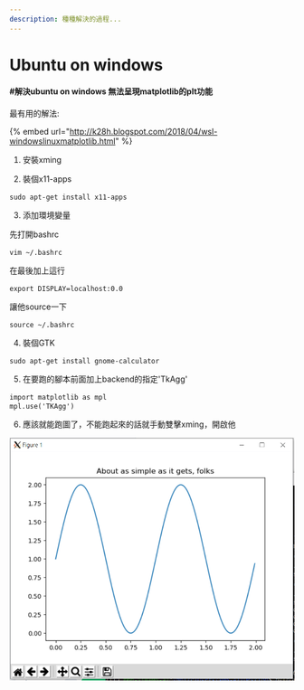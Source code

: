 ```yaml
---
description: 種種解決的過程...
---
```


# Ubuntu on windows

#### \#解決ubuntu on windows 無法呈現matplotlib的plt功能

最有用的解法:

{% embed url="http://k28h.blogspot.com/2018/04/wsl-windowslinuxmatplotlib.html" %}

1. 安裝xming

2. 裝個x11-apps

```text
sudo apt-get install x11-apps
```

3. 添加環境變量

先打開bashrc

```text
vim ~/.bashrc
```

在最後加上這行

```text
export DISPLAY=localhost:0.0
```

讓他source一下

```text
source ~/.bashrc
```

4. 裝個GTK

```text
sudo apt-get install gnome-calculator
```

5. 在要跑的腳本前面加上backend的指定'TkAgg'

```text
import matplotlib as mpl
mpl.use('TKAgg')
```

6. 應該就能跑圖了，不能跑起來的話就手動雙擊xming，開啟他

![](.gitbook/assets/image%20%2830%29.png)

